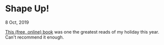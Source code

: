 # Shape Up!

<time data-slug="shapeup" datetime="2019-10-08T20:58:49+0200"> 8 Oct, 2019</time>

[This (free, online) book][SHAPEUP] was one the greatest reads of my holiday this year. Can't recommend it enough.

[SHAPEUP]: https://basecamp.com/shapeup
